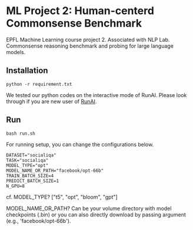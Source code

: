 # ML Project 2: Human-centerd Commonsense Benchmark
EPFL Machine Learning course project 2. Associated with NLP Lab. Commonsense reasoning benchmark and probing for large language models.

## Installation

```
python -r requirement.txt
```

We tested our python codes on the interactive mode of RunAI. Please look through if you are new user of [RunAI](https://github.com/sori424/runLLM).

## Run

```
bash run.sh
```

For running setup, you can change the configurations below. 

```
DATASET="socialiqa"
TASK="socialiqa"
MODEL_TYPE="opt"
MODEL_NAME_OR_PATH="facebook/opt-66b"
TRAIN_BATCH_SIZE=4
PREDICT_BATCH_SIZE=1
N_GPU=8
```

cf. MODEL_TYPE? 
["t5", "opt", "bloom", "gpt"]

MODEL_NAME_OR_PATH?
Can be your volume directory with model checkpoints (.bin) or you can also directly download by passing argument (e.g., 'facebook/opt-66b').
